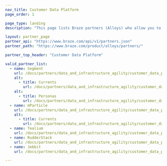```yaml
---
nav_title: Customer Data Platform
page_order: 1

page_type: landing
description: "This page lists Braze partners (Alloys) who allow you to sync data between applications to use in your messaging campaigns."

layout: partner_page
partner_api: "https://www.braze.com/api/v1/partners.json"
partner_path: "https://www.braze.com/product/alloys/partners/"

partner_top_header: "Customer Data Platform"

valid_partner_list:
  - name: Segment
    url: /docs/partners/data_and_infrastructure_agility/customer_data_platform/segment/
    alt:
      - title: Currents
        url: /docs/partners/data_and_infrastructure_agility/customer_data_platform/segment_for_currents/
    alt:
      - title: Personas
        url: /docs/partners/data_and_infrastructure_agility/customer_data_platform/segment_personas/
  - name: mParticle
    url: /docs/partners/data_and_infrastructure_agility/customer_data_platform/mparticle/
    alt:
      - title: Currents
        url: /docs/partners/data_and_infrastructure_agility/customer_data_platform/mparticle_for_currents/
  - name: Tealium
    url: /docs/partners/data_and_infrastructure_agility/customer_data_platform/tealium/
  - name: RudderStack
    url: /docs/partners/data_and_infrastructure_agility/customer_data_platform/rudderstack/
  - name: Jebbit
    url: /docs/partners/data_and_infrastructure_agility/customer_data_platform/jebbit/

---
```

